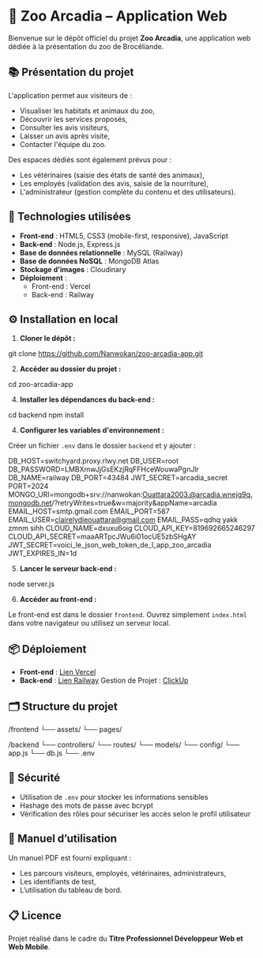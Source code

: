 # 🦁 Zoo Arcadia – Application Web

Bienvenue sur le dépôt officiel du projet **Zoo Arcadia**, une application web dédiée à la présentation du zoo de Brocéliande.

## 📚 Présentation du projet

L'application permet aux visiteurs de :
- Visualiser les habitats et animaux du zoo,
- Découvrir les services proposés,
- Consulter les avis visiteurs,
- Laisser un avis après visite,
- Contacter l'équipe du zoo.

Des espaces dédiés sont également prévus pour :
- Les vétérinaires (saisie des états de santé des animaux),
- Les employés (validation des avis, saisie de la nourriture),
- L'administrateur (gestion complète du contenu et des utilisateurs).

## 🚀 Technologies utilisées

- **Front-end** : HTML5, CSS3 (mobile-first, responsive), JavaScript
- **Back-end** : Node.js, Express.js
- **Base de données relationnelle** : MySQL (Railway)
- **Base de données NoSQL** : MongoDB Atlas
- **Stockage d’images** : Cloudinary
- **Déploiement** :
  - Front-end : Vercel
  - Back-end : Railway

## ⚙️ Installation en local

1. **Cloner le dépôt :**

git clone https://github.com/Nanwokan/zoo-arcadia-app.git

2. **Accéder au dossier du projet :**

cd zoo-arcadia-app

4. **Installer les dépendances du back-end :**

cd backend
npm install

4. **Configurer les variables d'environnement :**

Créer un fichier `.env` dans le dossier `backend` et y ajouter :

DB_HOST=switchyard.proxy.rlwy.net
DB_USER=root
DB_PASSWORD=LMBXmwJjGsEKzjRqFFHceWouwaPgnJlr
DB_NAME=railway
DB_PORT=43484
JWT_SECRET=arcadia_secret
PORT=2024
MONGO_URI=mongodb+srv://nanwokan:Ouattara2003.@arcadia.wnejg9q.mongodb.net/?retryWrites=true&w=majority&appName=arcadia
EMAIL_HOST=smtp.gmail.com
EMAIL_PORT=587
EMAIL_USER=clairelydieouattara@gmail.com
EMAIL_PASS=qdhq yakk zmnm sihh 
CLOUD_NAME=dxuxu6oig
CLOUD_API_KEY=819692665246297
CLOUD_API_SECRET=maaARTpcJWu6i01ocUE5zbSHgAY
JWT_SECRET=voici_le_json_web_token_de_l_app_zoo_arcadia
JWT_EXPIRES_IN=1d

5. **Lancer le serveur back-end :**

node server.js

6. **Accéder au front-end :**

Le front-end est dans le dossier `frontend`. Ouvrez simplement `index.html` dans votre navigateur ou utilisez un serveur local.

## 📦 Déploiement

- **Front-end** : [Lien Vercel](https://zoo-arcadia-app.vercel.app/)
- **Back-end** : [Lien Railway](https://zoo-arcadia-app-production.up.railway.app/)
Gestion de Projet : [ClickUp](https://app.clickup.com/9015082414/v/s/90152702178)

## 🗂️ Structure du projet

/frontend
  └── assets/
  └── pages/

/backend
  └── controllers/
  └── routes/
  └── models/
  └── config/
  └── app.js
  └── db.js
  └── .env

## 🔐 Sécurité

- Utilisation de `.env` pour stocker les informations sensibles
- Hashage des mots de passe avec bcrypt
- Vérification des rôles pour sécuriser les accès selon le profil utilisateur

## 📖 Manuel d’utilisation

Un manuel PDF est fourni expliquant :
- Les parcours visiteurs, employés, vétérinaires, administrateurs,
- Les identifiants de test,
- L’utilisation du tableau de bord.

## 📋 Licence

Projet réalisé dans le cadre du **Titre Professionnel Développeur Web et Web Mobile**.
